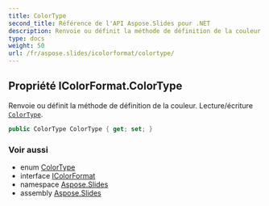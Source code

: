 ```yaml
---
title: ColorType
second_title: Référence de l'API Aspose.Slides pour .NET
description: Renvoie ou définit la méthode de définition de la couleur. Lecture/écriture ColorTypeaspose.slides/colortype.
type: docs
weight: 50
url: /fr/aspose.slides/icolorformat/colortype/
---
```


## Propriété IColorFormat.ColorType

Renvoie ou définit la méthode de définition de la couleur. Lecture/écriture [`ColorType`](../../colortype).

```csharp
public ColorType ColorType { get; set; }
```

### Voir aussi

* enum [ColorType](../../colortype)
* interface [IColorFormat](../../icolorformat)
* namespace [Aspose.Slides](../../icolorformat)
* assembly [Aspose.Slides](../../../)

<!-- NE PAS ÉDITER : généré par xmldocmd pour Aspose.Slides.dll -->